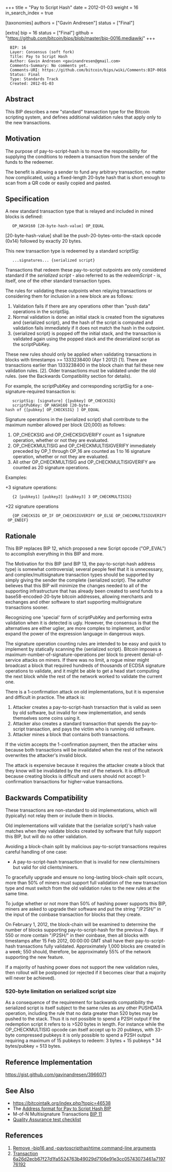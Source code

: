 +++
title = "Pay to Script Hash"
date = 2012-01-03
weight = 16
in_search_index = true

[taxonomies]
authors = ["Gavin Andresen"]
status = ["Final"]

[extra]
bip = 16
status = ["Final"]
github = "https://github.com/bitcoin/bips/blob/master/bip-0016.mediawiki"
+++

``` 
  BIP: 16
  Layer: Consensus (soft fork)
  Title: Pay to Script Hash
  Author: Gavin Andresen <gavinandresen@gmail.com>
  Comments-Summary: No comments yet.
  Comments-URI: https://github.com/bitcoin/bips/wiki/Comments:BIP-0016
  Status: Final
  Type: Standards Track
  Created: 2012-01-03
```

## Abstract

This BIP describes a new "standard" transaction type for the Bitcoin
scripting system, and defines additional validation rules that apply
only to the new transactions.

## Motivation

The purpose of pay-to-script-hash is to move the responsibility for
supplying the conditions to redeem a transaction from the sender of the
funds to the redeemer.

The benefit is allowing a sender to fund any arbitrary transaction, no
matter how complicated, using a fixed-length 20-byte hash that is short
enough to scan from a QR code or easily copied and pasted.

## Specification

A new standard transaction type that is relayed and included in mined
blocks is defined:

`   OP_HASH160 [20-byte-hash-value] OP_EQUAL`

\[20-byte-hash-value\] shall be the push-20-bytes-onto-the-stack opcode
(0x14) followed by exactly 20 bytes.

This new transaction type is redeemed by a standard scriptSig:

`   ...signatures... {serialized script}`

Transactions that redeem these pay-to-script outpoints are only
considered standard if the *serialized script* - also referred to as the
*redeemScript* - is, itself, one of the other standard transaction
types.

The rules for validating these outpoints when relaying transactions or
considering them for inclusion in a new block are as follows:

1.  Validation fails if there are any operations other than "push data"
    operations in the scriptSig.
2.  Normal validation is done: an initial stack is created from the
    signatures and {serialized script}, and the hash of the script is
    computed and validation fails immediately if it does not match the
    hash in the outpoint.
3.  {serialized script} is popped off the initial stack, and the
    transaction is validated again using the popped stack and the
    deserialized script as the scriptPubKey.

These new rules should only be applied when validating transactions in
blocks with timestamps \>= 1333238400 (Apr 1 2012) \[1\]. There are
transactions earlier than 1333238400 in the block chain that fail these
new validation rules. \[2\]. Older transactions must be validated under
the old rules. (see the Backwards Compatibility section for details).

For example, the scriptPubKey and corresponding scriptSig for a
one-signature-required transaction is:

`   scriptSig: [signature] {[pubkey] OP_CHECKSIG}`  
`   scriptPubKey: OP_HASH160 [20-byte-hash of {[pubkey] OP_CHECKSIG} ] OP_EQUAL`

Signature operations in the {serialized script} shall contribute to the
maximum number allowed per block (20,000) as follows:

1.  OP\_CHECKSIG and OP\_CHECKSIGVERIFY count as 1 signature operation,
    whether or not they are evaluated.
2.  OP\_CHECKMULTISIG and OP\_CHECKMULTISIGVERIFY immediately preceded
    by OP\_1 through OP\_16 are counted as 1 to 16 signature operation,
    whether or not they are evaluated.
3.  All other OP\_CHECKMULTISIG and OP\_CHECKMULTISIGVERIFY are counted
    as 20 signature operations.

Examples:

\+3 signature operations:

`   {2 [pubkey1] [pubkey2] [pubkey3] 3 OP_CHECKMULTISIG}`

\+22 signature operations

`   {OP_CHECKSIG OP_IF OP_CHECKSIGVERIFY OP_ELSE OP_CHECKMULTISIGVERIFY OP_ENDIF}`

## Rationale

This BIP replaces BIP 12, which proposed a new Script opcode
("OP\_EVAL") to accomplish everything in this BIP and more.

The Motivation for this BIP (and BIP 13, the pay-to-script-hash address
type) is somewhat controversial; several people feel that it is
unnecessary, and complex/multisignature transaction types should be
supported by simply giving the sender the complete {serialized script}.
The author believes that this BIP will minimize the changes needed to
all of the supporting infrastructure that has already been created to
send funds to a base58-encoded-20-byte bitcoin addresses, allowing
merchants and exchanges and other software to start supporting
multisignature transactions sooner.

Recognizing one 'special' form of scriptPubKey and performing extra
validation when it is detected is ugly. However, the consensus is that
the alternatives are either uglier, are more complex to implement,
and/or expand the power of the expression language in dangerous ways.

The signature operation counting rules are intended to be easy and quick
to implement by statically scanning the {serialized script}. Bitcoin
imposes a maximum-number-of-signature-operations per block to prevent
denial-of-service attacks on miners. If there was no limit, a rogue
miner might broadcast a block that required hundreds of thousands of
ECDSA signature operations to validate, and it might be able to get a
head start computing the next block while the rest of the network worked
to validate the current one.

There is a 1-confirmation attack on old implementations, but it is
expensive and difficult in practice. The attack is:

1.  Attacker creates a pay-to-script-hash transaction that is valid as
    seen by old software, but invalid for new implementation, and sends
    themselves some coins using it.
2.  Attacker also creates a standard transaction that spends the
    pay-to-script transaction, and pays the victim who is running old
    software.
3.  Attacker mines a block that contains both transactions.

If the victim accepts the 1-confirmation payment, then the attacker wins
because both transactions will be invalidated when the rest of the
network overwrites the attacker's invalid block.

The attack is expensive because it requires the attacker create a block
that they know will be invalidated by the rest of the network. It is
difficult because creating blocks is difficult and users should not
accept 1-confirmation transactions for higher-value transactions.

## Backwards Compatibility

These transactions are non-standard to old implementations, which will
(typically) not relay them or include them in blocks.

Old implementations will validate that the {serialize script}'s hash
value matches when they validate blocks created by software that fully
support this BIP, but will do no other validation.

Avoiding a block-chain split by malicious pay-to-script transactions
requires careful handling of one case:

  - A pay-to-script-hash transaction that is invalid for new
    clients/miners but valid for old clients/miners.

To gracefully upgrade and ensure no long-lasting block-chain split
occurs, more than 50% of miners must support full validation of the new
transaction type and must switch from the old validation rules to the
new rules at the same time.

To judge whether or not more than 50% of hashing power supports this
BIP, miners are asked to upgrade their software and put the string
"/P2SH/" in the input of the coinbase transaction for blocks that they
create.

On February 1, 2012, the block-chain will be examined to determine the
number of blocks supporting pay-to-script-hash for the previous 7 days.
If 550 or more contain "/P2SH/" in their coinbase, then all blocks with
timestamps after 15 Feb 2012, 00:00:00 GMT shall have their
pay-to-script-hash transactions fully validated. Approximately 1,000
blocks are created in a week; 550 should, therefore, be approximately
55% of the network supporting the new feature.

If a majority of hashing power does not support the new validation
rules, then rollout will be postponed (or rejected if it becomes clear
that a majority will never be achieved).

### 520-byte limitation on serialized script size

As a consequence of the requirement for backwards compatibility the
serialized script is itself subject to the same rules as any other
PUSHDATA operation, including the rule that no data greater than 520
bytes may be pushed to the stack. Thus it is not possible to spend a
P2SH output if the redemption script it refers to is \>520 bytes in
length. For instance while the OP\_CHECKMULTISIG opcode can itself
accept up to 20 pubkeys, with 33-byte compressed pubkeys it is only
possible to spend a P2SH output requiring a maximum of 15 pubkeys to
redeem: 3 bytes + 15 pubkeys \* 34 bytes/pubkey = 513 bytes.

## Reference Implementation

<https://gist.github.com/gavinandresen/3966071>

## See Also

  - <https://bitcointalk.org/index.php?topic=46538>
  - The [Address format for Pay to Script Hash
    BIP](/13)
  - M-of-N Multisignature Transactions [BIP
    11](/11)
  - [Quality Assurance test checklist](bip-0016/qa.mediawiki "wikilink")

## References

<references>

1.  [Remove -bip16 and -paytoscripthashtime command-line
    arguments](https://github.com/bitcoin/bitcoin/commit/8f188ece3c82c4cf5d52a3363e7643c23169c0ff)
2.  [Transaction 6a26d2ecb67f27d1fa5524763b49029d7106e91e3cc05743073461a719776192](https://web.archive.org/web/20141122040355/http://blockexplorer.com/tx/6a26d2ecb67f27d1fa5524763b49029d7106e91e3cc05743073461a719776192)
